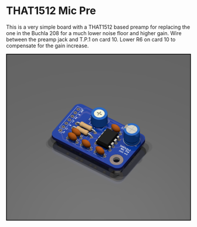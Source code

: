 # THAT1512 Mic Pre
This is a very simple board with a THAT1512 based preamp for replacing the one in the Buchla 208 for a much lower noise floor and higher gain. Wire between the preamp jack and T.P.1 on card 10. Lower R6 on card 10 to compensate for the gain increase.

![Render](thatmicpre_3D_render.png)
